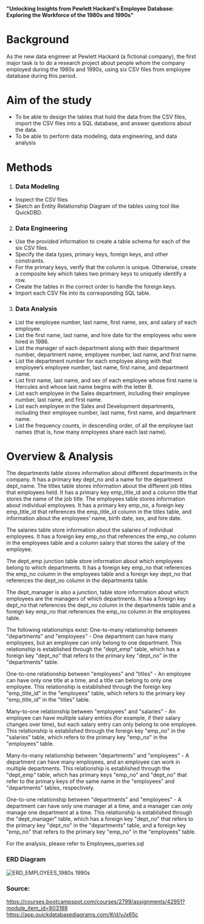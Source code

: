 #### "Unlocking Insights from Pewlett Hackard's Employee Database: Exploring the Workforce of the 1980s and 1990s"

# Background

As the new data engineer at Pewlett Hackard (a fictional company), the first major task is to do a research project about people whom the company employed during the 1980s and 1990s, using six CSV files from employee database during this period.

# Aim of the study

- To be able to design the tables that hold the data from the CSV files, import the CSV files into a SQL database, and answer questions about the data.
- To be able to perform data modeling, data engineering, and data analysis

# Methods 

1.  ### Data Modeling

- Inspect the CSV files
- Sketch an Entity Relationship Diagram of the tables using tool like QuickDBD.

2.  ### Data Engineering

- Use the provided information to create a table schema for each of the six CSV files. 
- Specify the data types, primary keys, foreign keys, and other constraints.
- For the primary keys, verify that the column is unique. Otherwise, create a composite key which takes     two primary keys to uniquely identify a row.
- Create the tables in the correct order to handle the foreign keys.
- Import each CSV file into its corresponding SQL table.

3.  ### Data Analysis

- List the employee number, last name, first name, sex, and salary of each employee.
- List the first name, last name, and hire date for the employees who were hired in 1986.
- List the manager of each department along with their department number, department name, employee number, last name, and first name.
- List the department number for each employee along with that employee’s employee number, last name, first name, and department name.
- List first name, last name, and sex of each employee whose first name is Hercules and whose last name begins with the letter B.
- List each employee in the Sales department, including their employee number, last name, and first name.
- List each employee in the Sales and Development departments, including their employee number, last name, first name, and department name.
- List the frequency counts, in descending order, of all the employee last names (that is, how many employees share each last name).



# Overview & Analysis

The departments table stores information about different departments in the company. It has a primary key dept_no and a name for the department dept_name.
The titles table stores information about the different job titles that employees held. It has a primary key emp_title_id and a column title that stores the name of the job title.
The employees table stores information about individual employees. It has a primary key emp_no, a foreign key emp_title_id that references the emp_title_id column in the titles table, and information about the employees’ name, birth date, sex, and hire date.

The salaries table  store information about the salaries of individual employees. It has a foreign key emp_no that references the emp_no column in the employees table and a column salary that stores the salary of the employee.

The dept_emp junction table store information about which employees belong to which departments. It has a foreign key emp_no that references the emp_no column in the employees table and a foreign key dept_no that references the dept_no column in the departments table.

The dept_manager is also a junction, table store information about which employees are the managers of which departments. It has a foreign key dept_no that references the dept_no column in the departments table and a foreign key emp_no that references the emp_no column in the employees table.

The following relationships exist:
One-to-many relationship between "departments" and "employees" - One department can have many employees, but an employee can only belong to one department. This relationship is established through the "dept_emp" table, which has a foreign key "dept_no" that refers to the primary key "dept_no" in the "departments" table.

One-to-one relationship between "employees" and "titles" - An employee can have only one title at a time, and a title can belong to only one employee. This relationship is established through the foreign key "emp_title_id" in the "employees" table, which refers to the primary key "emp_title_id" in the "titles" table.

Many-to-one relationship between "employees" and "salaries" - An employee can have multiple salary entries (for example, if their salary changes over time), but each salary entry can only belong to one employee. This relationship is established through the foreign key "emp_no" in the "salaries" table, which refers to the primary key "emp_no" in the "employees" table.

Many-to-many relationship between "departments" and "employees" - A department can have many employees, and an employee can work in multiple departments. This relationship is established through the "dept_emp" table, which has primary keys "emp_no" and "dept_no" that refer to the primary keys of the same name in the "employees" and "departments" tables, respectively.

One-to-one relationship between "departments" and "employees" - A department can have only one manager at a time, and a manager can only manage one department at a time. This relationship is established through the "dept_manager" table, which has a foreign key "dept_no" that refers to the primary key "dept_no" in the "departments" table, and a foreign key "emp_no" that refers to the primary key "emp_no" in the "employees" table.

For the analysis, please refer to Employees_queries.sql

### ERD Diagram

![ERD_EMPLOYEES_1980s 1990s](https://github.com/MTanguin/sql-challenge/assets/114210481/b1431328-5764-4c40-b149-8cbd2d999981)



### Source:
https://courses.bootcampspot.com/courses/2799/assignments/42951?module_item_id=803188
https://app.quickdatabasediagrams.com/#/d/vJx65c


